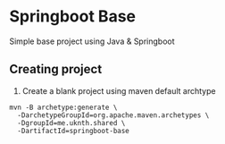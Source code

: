 # Springboot Base

Simple base project using Java & Springboot

## Creating project

1. Create a blank project using maven default archtype
```
mvn -B archetype:generate \
  -DarchetypeGroupId=org.apache.maven.archetypes \
  -DgroupId=me.uknth.shared \
  -DartifactId=springboot-base
```
